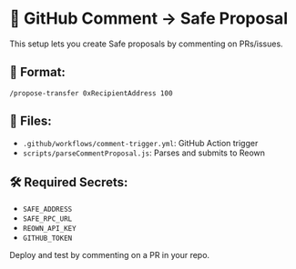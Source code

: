 # 💬 GitHub Comment → Safe Proposal

This setup lets you create Safe proposals by commenting on PRs/issues.

## 💬 Format:
```
/propose-transfer 0xRecipientAddress 100
```

## 📁 Files:
- `.github/workflows/comment-trigger.yml`: GitHub Action trigger
- `scripts/parseCommentProposal.js`: Parses and submits to Reown

## 🛠 Required Secrets:
- `SAFE_ADDRESS`
- `SAFE_RPC_URL`
- `REOWN_API_KEY`
- `GITHUB_TOKEN`

Deploy and test by commenting on a PR in your repo.